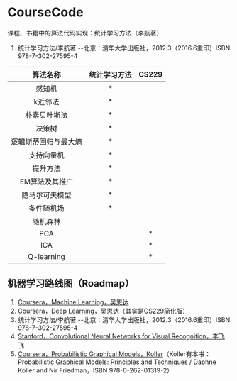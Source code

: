 # CourseCode
课程、书籍中的算法代码实现：统计学习方法（李航著）

1. 统计学习方法/李航著.--北京：清华大学出版社，2012.3（2016.6重印）ISBN 978-7-302-27595-4


|  算法名称  |统计学习方法|CS229|
|:---------:|:---------:|:---:|
|感知机|*| |
|k近邻法|*| |
|朴素贝叶斯法|*| |
|决策树|*| |
|逻辑斯蒂回归与最大熵|*| |
|支持向量机|*| |
|提升方法|*| |
|EM算法及其推广|*| |
|隐马尔可夫模型|*| |
|条件随机场|*| |
|随机森林| | |
|PCA| |*|
|ICA| |*|
|Q-learning| |*|

## 机器学习路线图（Roadmap）
1. [Coursera，Machine Learning，吴恩达](https://www.coursera.org/learn/machine-learning)
2. [Coursera，Deep Learning，吴恩达](https://www.coursera.org/specializations/deep-learning)（其实是CS229简化版）
3. 统计学习方法/李航著.--北京：清华大学出版社，2012.3（2016.6重印）ISBN 978-7-302-27595-4
4. [Stanford，Convolutional Neural Networks for Visual Recognition，李飞飞](http://cs231n.stanford.edu/)
5. [Coursera，Probabilistic Graphical Models，Koller](https://www.coursera.org/specializations/probabilistic-graphical-models)（Koller有本书：Probabilistic Graphical Models: Principles and Techniques / Daphne Koller and Nir Friedman，ISBN 978-0-262-01319-2）
